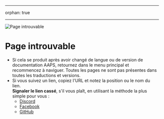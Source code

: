 - - -
orphan: true
- - -

![Page introuvable](./images/404.png)

# Page introuvable

- Si cela se produit après avoir changé de langue ou de version de documentation AAPS, retournez dans le menu principal et recommencez à naviguer. Toutes les pages ne sont pas présentes dans toutes les traductions et versions.
- Si vous suivez un lien, copiez l'URL et notez la position ou le nom du lien.  
  **Signaler le lien cassé**, s'il vous plaît, en utilisant la méthode la plus simple pour vous :
  - [Discord](https://discord.com/channels/629952586895851530/817392867995680768)
  - [Facebook](https://www.facebook.com/groups/AndroidAPSUsers)
  - [GitHub](https://github.com/openaps/AndroidAPSdocs/issues)



